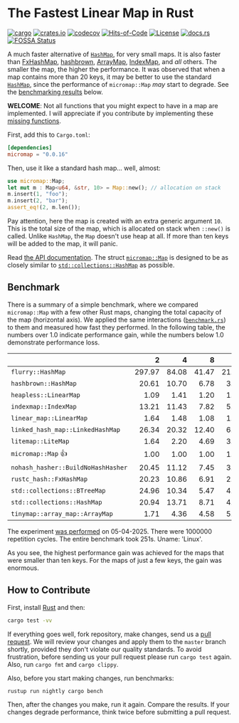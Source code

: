# The Fastest Linear Map in Rust

[![cargo](https://github.com/yegor256/micromap/actions/workflows/cargo.yml/badge.svg)](https://github.com/yegor256/micromap/actions/workflows/cargo.yml)
[![crates.io](https://img.shields.io/crates/v/micromap.svg)](https://crates.io/crates/micromap)
[![codecov](https://codecov.io/gh/yegor256/micromap/branch/master/graph/badge.svg)](https://codecov.io/gh/yegor256/micromap)
[![Hits-of-Code](https://hitsofcode.com/github/yegor256/micromap)](https://hitsofcode.com/view/github/yegor256/micromap)
[![License](https://img.shields.io/badge/license-MIT-green.svg)](https://github.com/yegor256/micromap/blob/master/LICENSE.txt)
[![docs.rs](https://img.shields.io/docsrs/micromap)](https://docs.rs/micromap/latest/micromap/)
[![FOSSA Status](https://app.fossa.com/api/projects/git%2Bgithub.com%2Fyegor256%2Fmicromap.svg?type=shield&issueType=license)](https://app.fossa.com/projects/git%2Bgithub.com%2Fyegor256%2Fmicromap?ref=badge_shield&issueType=license)

A much faster alternative of
[`HashMap`](https://doc.rust-lang.org/std/collections/struct.HashMap.html),
for very small maps.
It is also faster than
[FxHashMap](https://github.com/rust-lang/rustc-hash),
[hashbrown](https://github.com/rust-lang/hashbrown),
[ArrayMap](https://github.com/robjtede/tinymap),
[IndexMap](https://crates.io/crates/indexmap),
and _all_ others.
The smaller the map, the higher the performance.
It was observed that when a map contains more than 20 keys,
it may be better to use the standard
[`HashMap`](https://doc.rust-lang.org/std/collections/struct.HashMap.html),
since the performance of `micromap::Map` _may_ start to degrade.
See the [benchmarking results](#benchmark) below.

**WELCOME**:
Not all functions that you might expect to have in a map are implemented.
I will appreciate if you contribute by implementing these
[missing functions](https://github.com/yegor256/micromap/issues).

First, add this to `Cargo.toml`:

```toml
[dependencies]
micromap = "0.0.16"
```

Then, use it like a standard hash map... well, almost:

```rust
use micromap::Map;
let mut m : Map<u64, &str, 10> = Map::new(); // allocation on stack
m.insert(1, "foo");
m.insert(2, "bar");
assert_eq!(2, m.len());
```

Pay attention, here the map is created with an extra generic argument `10`.
This is the total size of the map, which is allocated on stack when `::new()`
is called. Unlike `HashMap`, the `Map` doesn't use heap at all. If more than
ten keys will be added to the map, it will panic.

Read [the API documentation](https://docs.rs/micromap/latest/micromap/).
The struct
[`micromap::Map`](https://docs.rs/micromap/latest/micromap/struct.Map.html)
is designed to be as closely similar to
[`std::collections::HashMap`][std] as possible.

## Benchmark

There is a summary of a simple benchmark, where we compared `micromap::Map` with
a few other Rust maps, changing the total capacity of the map (horizontal axis).
We applied the same interactions
([`benchmark.rs`][rs])
to them and measured how fast they performed. In the following table,
the numbers over 1.0 indicate performance gain,
while the numbers below 1.0 demonstrate performance loss.

<!-- benchmark -->
| | 2 | 4 | 8 | 16 | 32 | 64 | 128 |
| --- | --: | --: | --: | --: | --: | --: | --: |
| `flurry::HashMap` | 297.97 | 84.08 | 41.47 | 21.67 | 11.63 | 5.65 | 2.54 |
| `hashbrown::HashMap` | 20.61 | 10.70 | 6.78 | 3.25 | 1.64 | 0.67 | 0.24 |
| `heapless::LinearMap` | 1.09 | 1.41 | 1.20 | 1.20 | 1.04 | 1.14 | 0.92 |
| `indexmap::IndexMap` | 13.21 | 11.43 | 7.82 | 5.69 | 2.16 | 1.02 | 0.43 |
| `linear_map::LinearMap` | 1.64 | 1.48 | 1.08 | 1.12 | 1.01 | 1.23 | 1.03 |
| `linked_hash_map::LinkedHashMap` | 26.34 | 20.32 | 12.40 | 6.97 | 3.45 | 1.59 | 0.70 |
| `litemap::LiteMap` | 1.64 | 2.20 | 4.69 | 3.22 | 2.29 | 1.03 | 0.52 |
| `micromap::Map` 👍 | 1.00 | 1.00 | 1.00 | 1.00 | 1.00 | 1.00 | 1.00 |
| `nohash_hasher::BuildNoHashHasher` | 20.45 | 11.12 | 7.45 | 3.00 | 1.56 | 0.69 | 0.32 |
| `rustc_hash::FxHashMap` | 20.23 | 10.86 | 6.91 | 2.98 | 1.29 | 0.65 | 0.28 |
| `std::collections::BTreeMap` | 24.96 | 10.34 | 5.47 | 4.35 | 2.39 | 1.19 | 0.62 |
| `std::collections::HashMap` | 20.94 | 13.71 | 8.71 | 4.68 | 2.63 | 1.16 | 0.51 |
| `tinymap::array_map::ArrayMap` | 1.71 | 4.36 | 4.58 | 5.00 | 4.33 | 4.65 | 3.90 |

The experiment [was performed][action] on 05-04-2025.
There were 1000000 repetition cycles.
The entire benchmark took 251s.
Uname: 'Linux'.

<!-- benchmark -->

As you see, the highest performance gain was achieved for the maps that
were smaller than ten keys.
For the maps of just a few keys, the gain was enormous.

## How to Contribute

First, install [Rust](https://www.rust-lang.org/tools/install) and then:

```bash
cargo test -vv
```

If everything goes well, fork repository, make changes, send us a
[pull request](https://www.yegor256.com/2014/04/15/github-guidelines.html).
We will review your changes and apply them to the `master` branch shortly,
provided they don't violate our quality standards. To avoid frustration,
before sending us your pull request please run `cargo test` again. Also,
run `cargo fmt` and `cargo clippy`.

Also, before you start making changes, run benchmarks:

```bash
rustup run nightly cargo bench
```

Then, after the changes you make, run it again. Compare the results.
If your changes
degrade performance, think twice before submitting a pull request.

[std]: https://doc.rust-lang.org/std/collections/struct.HashMap.html
[rs]: https://github.com/yegor256/micromap/blob/master/tests/benchmark.rs
[action]: https://github.com/yegor256/micromap/actions/workflows/benchmark.yml
